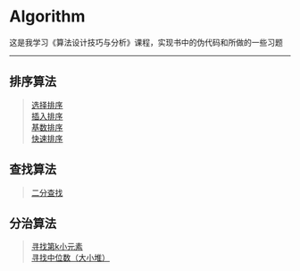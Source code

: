 # Algorithm
这是我学习《算法设计技巧与分析》课程，实现书中的伪代码和所做的一些习题

---
## 排序算法
>[选择排序](https://github.com/1583902733/algorithm/blob/master/chapter%201/selectionSort.cpp)  
>[插入排序](https://github.com/1583902733/algorithm/blob/master/chapter%201/insertionSort.cpp)  
>[基数排序](https://github.com/1583902733/algorithm/blob/master/chapter%205/radixSort.cpp)  
>[快速排序](https://github.com/1583902733/algorithm/blob/master/chapter%205/quickSort.cpp)

## 查找算法
>[二分查找](https://github.com/1583902733/algorithm/blob/master/chapter%201/binarySearch.cpp) 

## 分治算法
>[寻找第k小元素](https://github.com/1583902733/algorithm/blob/master/chapter%206/findKthElement.cpp)  
>[寻找中位数（大小堆）](https://github.com/1583902733/algorithm/blob/master/chapter%206/getMedian.cpp)
